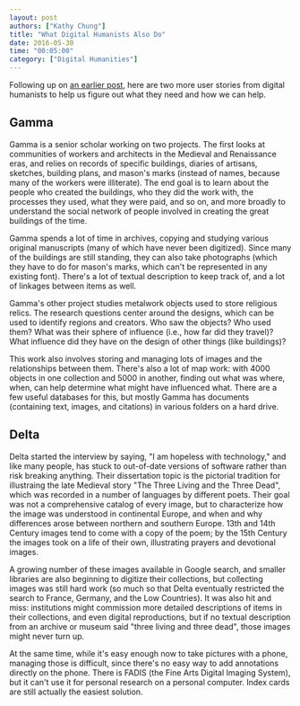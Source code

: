 ```yaml
---
layout: post
authors: ["Kathy Chung"]
title: "What Digital Humanists Also Do"
date: 2016-05-30
time: "00:05:00"
category: ["Digital Humanities"]
---
```

Following up on [an earlier post]({{site.baseurl}}/blog/2016/05/what-digital-humanists-do.html),
here are two more user stories from digital humanists
to help us figure out what they need and how we can help.

## Gamma

Gamma is a senior scholar working on two projects.
The first looks at communities of workers and architects in the Medieval and Renaissance eras,
and relies on records of specific buildings,
diaries of artisans,
sketches,
building plans,
and mason's marks (instead of names, because many of the workers were illiterate).
The end goal is to learn about the people who created the buildings,
who they did the work with,
the processes they used,
what they were paid,
and so on,
and more broadly to understand the social network of people involved in creating
the great buildings of the time.

Gamma spends a lot of time in archives,
copying and studying various original manuscripts
(many of which have never been digitized).
Since many of the buildings are still standing,
they can also take photographs
(which they have to do for mason's marks,
which can't be represented in any existing font).
There's a lot of textual description to keep track of,
and a lot of linkages between items as well.

Gamma's other project studies metalwork objects used to store religious relics.
The research questions center around the designs,
which can be used to identify regions and creators.
Who saw the objects?
Who used them?
What was their sphere of influence (i.e., how far did they travel)?
What influence did they have on the design of other things (like buildings)?

This work also involves storing and managing lots of images
and the relationships between them.
There's also a lot of map work:
with 4000 objects in one collection and 5000 in another,
finding out what was where, when,
can help determine what might have influenced what.
There are a few useful databases for this,
but mostly Gamma has documents (containing text, images, and citations)
in various folders on a hard drive.

## Delta

Delta started the interview by saying, "I am hopeless with technology,"
and like many people,
has stuck to out-of-date versions of software
rather than risk breaking anything.
Their dissertation topic is the pictorial tradition for illustraing
the late Medieval story "The Three Living and the Three Dead",
which was recorded in a number of languages by different poets.
Their goal was not a comprehensive catalog of every image,
but to characterize how the image was understood in continental Europe,
and when and why differences arose between northern and southern Europe.
13th and 14th Century images tend to come with a copy of the poem;
by the 15th Century the images took on a life of their own,
illustrating prayers and devotional images.

A growing number of these images available in Google search,
and smaller libraries are also beginning to digitize their collections,
but collecting images was still hard work
(so much so that Delta eventually restricted the search to France, Germany, and the Low Countries).
It was also hit and miss:
institutions might commission more detailed descriptions of items in their collections,
and even digital reproductions,
but if no textual description from an archive or museum said "three living and three dead",
those images might never turn up.

At the same time,
while it's easy enough now to take pictures with a phone,
managing those is difficult,
since there's no easy way to add annotations directly on the phone.
There is FADIS (the Fine Arts Digital Imaging System),
but it can't use it for personal research on a personal computer.
Index cards are still actually the easiest solution.
